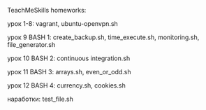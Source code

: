 TeachMeSkills homeworks:

урок 1-8: vagrant, ubuntu-openvpn.sh

урок 9 BASH 1: create_backup.sh, time_execute.sh, monitoring.sh, file_generator.sh

урок 10 BASH 2: continuous integration.sh

урок 11 BASH 3: arrays.sh, even_or_odd.sh

урок 12 BASH 4: currency.sh, cookies.sh

наработки: test_file.sh